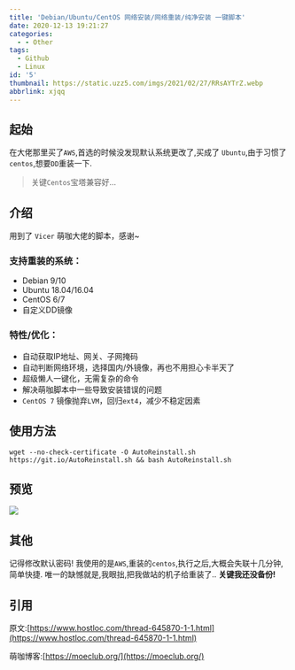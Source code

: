 ```yaml
---
title: 'Debian/Ubuntu/CentOS 网络安装/网络重装/纯净安装 一键脚本'
date: 2020-12-13 19:21:27
categories:
  - - Other
tags:
  - Github
  - Linux
id: '5'
thumbnail: https://static.uzz5.com/imgs/2021/02/27/RRsAYTrZ.webp
abbrlink: xjqq
---
```



## 起始

在大佬那里买了`AWS`,首选的时候没发现默认系统更改了,买成了 `Ubuntu`,由于习惯了`centos`,想要`DD`重装一下.

> 关键`Centos`宝塔兼容好...

## 介绍

用到了 `Vicer` 萌咖大佬的脚本，感谢~

### 支持重装的系统：

*   Debian 9/10
*   Ubuntu 18.04/16.04
*   CentOS 6/7
*   自定义DD镜像

### 特性/优化：

*   自动获取IP地址、网关、子网掩码
*   自动判断网络环境，选择国内/外镜像，再也不用担心卡半天了
*   超级懒人一键化，无需复杂的命令
*   解决萌咖脚本中一些导致安装错误的问题
*   `CentOS 7` 镜像抛弃`LVM`，回归`ext4`，减少不稳定因素

## 使用方法

```
wget --no-check-certificate -O AutoReinstall.sh https://git.io/AutoReinstall.sh && bash AutoReinstall.sh
```

## 预览

![](https://static.uzz5.com/imgs/2021/02/27/kV0wqJGW.webp)

## 其他

记得修改默认密码! 我使用的是`AWS`,重装的`centos`,执行之后,大概会失联十几分钟,简单快捷. 唯一的缺憾就是,我眼拙,把我做站的机子给重装了.. **关键我还没备份!**

## 引用

原文:[https://www.hostloc.com/thread-645870-1-1.html](https://www.hostloc.com/thread-645870-1-1.html) 

萌咖博客:[https://moeclub.org/](https://moeclub.org/)